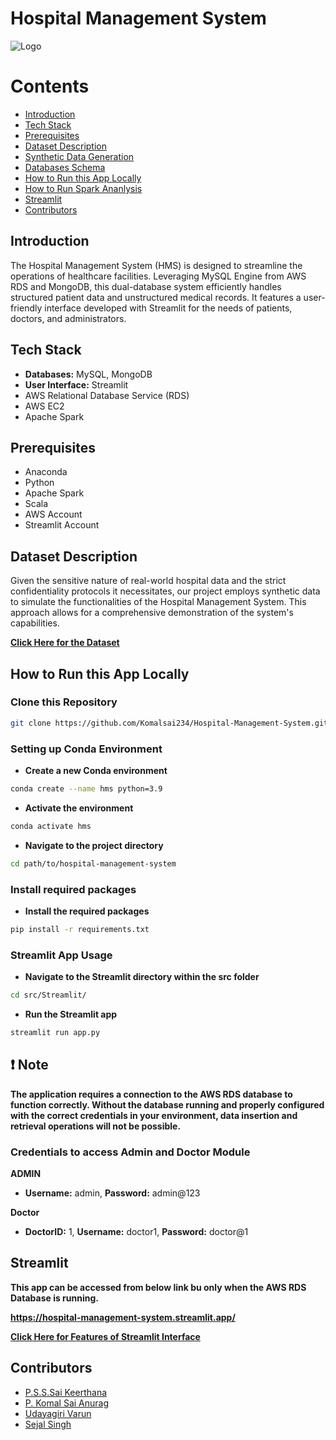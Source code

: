 
# Hospital Management System
![Logo](https://www.startlazaa.com/wp-content/uploads/hospital-management-software-hospital-management-information-software-startlazaa.png)

# Contents

* [Introduction](#introduction)
* [Tech Stack](#tectstack)
* [Prerequisites](#prerequisites)
* [Dataset Description](#DatasetDescription)
* [Synthetic Data Generation](https://github.com/Komalsai234/Hospital-Management-System/blob/6d2924fd21d6749fc990e002aa574beff7c9adae/Dataset/readme.md)
* [Databases Schema](https://github.com/Komalsai234/Hospital-Management-System/blob/689660bed76b89adf94af6e64997f2a610d9dbdf/Database/readme.md)
* [How to Run this App Locally](#HowtoRunthisAppLocally)
* [How to Run Spark Ananlysis](https://github.com/Komalsai234/Hospital-Management-System/blob/fee848698d0b101f5bf421e57fb64448a8eb7d78/Spark%20Analysis/readme.md)
* [Streamlit](#streamlit)
* [Contributors](#contributors)

<a name='introduction'></a>
## Introduction 

The Hospital Management System (HMS) is designed to streamline the operations of healthcare facilities. Leveraging MySQL Engine from AWS RDS and MongoDB, this dual-database system efficiently handles structured patient data and unstructured medical records. It features a user-friendly interface developed with Streamlit for the needs of patients, doctors, and administrators.

<a name='tectstack'></a>
## Tech Stack
- **Databases:** MySQL, MongoDB
- **User Interface:** Streamlit 
- AWS Relational Database Service (RDS)
- AWS EC2
- Apache Spark


<a name='prerequisites'></a>
## Prerequisites
- Anaconda 
- Python
- Apache Spark
- Scala
- AWS Account
- Streamlit Account


<a name='DatasetDescription'></a>
## Dataset Description
Given the sensitive nature of real-world hospital data
and the strict confidentiality protocols it necessitates,
our project employs synthetic data to simulate the
functionalities of the Hospital Management System. This
approach allows for a comprehensive demonstration of the
system's capabilities.

[**Click Here for the Dataset**](https://github.com/Komalsai234/Hospital-Management-System/tree/436e1662abdbe00717a51cc540da0d4692bf1e55/Dataset)


<a name='HowtoRunthisAppLocally'></a>
## How to Run this App Locally

### Clone this Repository

```bash
git clone https://github.com/Komalsai234/Hospital-Management-System.git
```

### Setting up Conda Environment
- **Create a new Conda environment**
```bash
conda create --name hms python=3.9
```

- **Activate the environment**
```bash
conda activate hms
```

- **Navigate to the project directory**
```bash
cd path/to/hospital-management-system
```


### Install required packages
- **Install the required packages**
```bash
pip install -r requirements.txt
```

### Streamlit App Usage
- **Navigate to the Streamlit directory within the src folder**
```bash
cd src/Streamlit/
```

- **Run the Streamlit app**
```bash
streamlit run app.py
```


## ❗ Note
**The application requires a connection to the AWS RDS database to function
correctly. Without the database running and properly configured with the correct
credentials in your environment, data insertion and retrieval operations will not be
possible.**

### Credentials to access Admin and Doctor Module

**ADMIN** 

- **Username:** admin, **Password:** admin@123

**Doctor** 

- **DoctorID:** 1, **Username:** doctor1, **Password:** doctor@1

<a name='streamlit'></a>
## Streamlit
**This app can be accessed from below link bu only when the AWS RDS Database is running.**

**https://hospital-management-system.streamlit.app/**


[**Click Here for Features of Streamlit Interface**](https://github.com/Komalsai234/Hospital-Management-System/blob/88f8f211eb02d1bf5a259e26cd46741694d5f746/Streamlit/readme.md)

<a name='contributors'></a>
## Contributors

- [P.S.S.Sai Keerthana](https://github.com/saikeerthana234)
- [P. Komal Sai Anurag](https://www.github.com/komalsai234)
- [Udayagiri Varun](https://github.com/VarunUdayagiri)
- [Sejal Singh](https://github.com/sejal923)

